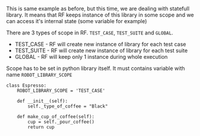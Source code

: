 This is same example as before, but this time, we are dealing with statefull
library. It means that RF keeps instance of this library in some scope and
we can access it's internal state (some variable for example)

There are 3 types of scope in RF. `TEST_CASE`, `TEST_SUITE` and `GLOBAL`.

 * TEST_CASE - RF will create new instance of library for each test case
 * TEST_SUITE - RF will create new instance of library for each test suite
 * GLOBAL - RF will keep only 1 instance during whole execution


Scope has to be set in python library itself. It must contains variable with
name `ROBOT_LIBRARY_SCOPE`

    class Espresso:
        ROBOT_LIBRARY_SCOPE = 'TEST_CASE'
    
        def __init__(self):
            self._type_of_coffee = "Black"

        def make_cup_of_coffee(self):
            cup = self._pour_coffee()
            return cup


